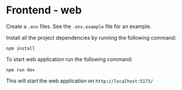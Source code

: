 # Frontend - web

Create a `.env` files. See the `.env.example` file for an example.

Install all the project dependencies by running the following command:

```
npm install
```

To start web application run the following command:

```
npm run dev
```

This will start the web application on `http://localhost:5173/`
